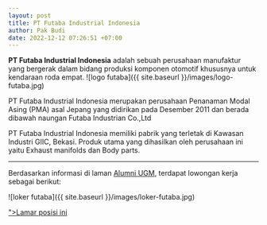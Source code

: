 ```yaml
---
layout: post
title: PT Futaba Industrial Indonesia
author: Pak Budi
date: 2022-12-12 07:26:51 +07:00
---
```


**PT Futaba Industrial Indonesia** adalah sebuah perusahaan manufaktur yang bergerak dalam bidang produksi komponen otomotif khususnya untuk kendaraan roda empat.
![logo futaba]({{ site.baseurl }}/images/logo-futaba.jpg)

PT Futaba Industrial Indonesia merupakan perusahaan Penanaman Modal Asing (PMA) asal Jepang yang didirikan pada Desember 2011 dan berada dibawah naungan Futaba Industrian Co.,Ltd

PT Futaba Industrial Indonesia memiliki pabrik yang terletak di Kawasan Industri GIIC, Bekasi. Produk utama yang dihasilkan oleh perusahaan ini yaitu Exhaust manifolds dan Body parts.

---

Berdasarkan informasi di laman [Alumni UGM](https://alumni.ugm.ac.id/2022/12/12/pt-futaba-industrial-indonesia/), terdapat lowongan kerja sebagai berikut:

![loker futaba]({{ site.baseurl }}/images/loker-futaba.jpg)

<div class="apply"><a href="mailto:hrd@futabaindonesia.co.id?cc=murih@futabaindonesia.co.id&Subject= CORPORATE%20PLANNING%20-%20NAMA%20ANDA">">Lamar posisi ini</a></div>
